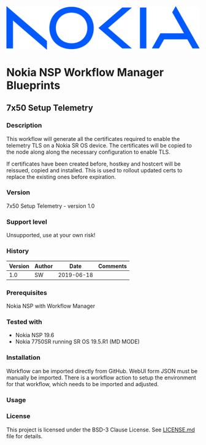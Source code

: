 ![NOKIA](https://raw.githubusercontent.com/nokia/nsp-workflow/master/logo.png)
# Nokia NSP Workflow Manager Blueprints
## 7x50 Setup Telemetry

### Description
This workflow will generate all the certificates required to enable the
telemetry TLS on a Nokia SR OS device. The certificates will be copied
to the node along along the necessary configuration to enable TLS.

If certificates have been created before, hostkey and hostcert will be
reissued, copied and installed. This is used to rollout updated certs
to replace the existing ones before expiration.

### Version
7x50 Setup Telemetry - version 1.0

### Support level
Unsupported, use at your own risk!

### History
|Version|Author|Date      |Comments     |
|-------|------|----------|-------------|
|   1.0 |  SW  |2019-06-18|             |

### Prerequisites
Nokia NSP with Workflow Manager

### Tested with
* Nokia NSP 19.6
* Nokia 7750SR running SR OS 19.5.R1 (MD MODE)

### Installation
Workflow can be imported directly from GitHub. WebUI form JSON must be manually be imported. There is a workflow action to setup the environment for that workflow, which needs to be imported and adjusted. 

### Usage

### License
This project is licensed under the BSD-3 Clause License. See
[LICENSE.md](https://raw.githubusercontent.com/nokia/nsp-workflow/master/LICENSE.md) file for details.
